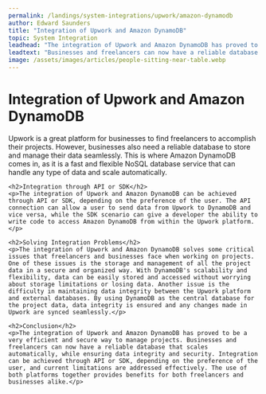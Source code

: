 ```yaml
---
permalink: /landings/system-integrations/upwork/amazon-dynamodb
author: Edward Saunders
title: "Integration of Upwork and Amazon DynamoDB"
topic: System Integration
leadhead: "The integration of Upwork and Amazon DynamoDB has proved to be a very efficient and secure way to manage projects"
leadtext: "Businesses and freelancers can now have a reliable database that scales automatically, while ensuring data integrity and security. Integration can be achieved through API or SDK, depending on the preference of the user, and current limitations are addressed effectively. The use of both platforms together provides benefits for both freelancers and businesses alike."
image: /assets/images/articles/people-sitting-near-table.webp
---
```

<div class="arttext">	<h1>Integration of Upwork and Amazon DynamoDB</h1>
	<p>Upwork is a great platform for businesses to find freelancers to accomplish their projects. However, businesses also need a reliable database to store and manage their data seamlessly. This is where Amazon DynamoDB comes in, as it is a fast and flexible NoSQL database service that can handle any type of data and scale automatically.</p>
	
	<h2>Integration through API or SDK</h2>
	<p>The integration of Upwork and Amazon DynamoDB can be achieved through API or SDK, depending on the preference of the user. The API connection can allow a user to send data from Upwork to DynamoDB and vice versa, while the SDK scenario can give a developer the ability to write code to access Amazon DynamoDB from within the Upwork platform.</p>
	
	<h2>Solving Integration Problems</h2>
	<p>The integration of Upwork and Amazon DynamoDB solves some critical issues that freelancers and businesses face when working on projects. One of these issues is the storage and management of all the project data in a secure and organized way. With DynamoDB's scalability and flexibility, data can be easily stored and accessed without worrying about storage limitations or losing data. Another issue is the difficulty in maintaining data integrity between the Upwork platform and external databases. By using DynamoDB as the central database for the project data, data integrity is ensured and any changes made in Upwork are synced seamlessly.</p>
	
	<h2>Conclusion</h2>
	<p>The integration of Upwork and Amazon DynamoDB has proved to be a very efficient and secure way to manage projects. Businesses and freelancers can now have a reliable database that scales automatically, while ensuring data integrity and security. Integration can be achieved through API or SDK, depending on the preference of the user, and current limitations are addressed effectively. The use of both platforms together provides benefits for both freelancers and businesses alike.</p>
</div>